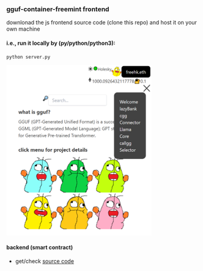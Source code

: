 ### gguf-container-freemint frontend
downlonad the js frontend source code (clone this repo) and host it on your own machine
#### i.e., run it locally by (py/python/python3):
```
python server.py
```
[<img src="https://raw.githubusercontent.com/calcuis/simple-bank-contract/master/demo1.png" width="380" height="445">](https://raw.githubusercontent.com/calcuis/simple-bank-contract/master/demo1.png)
#### backend (smart contract)
- get/check [source code](https://github.com/calcuis/container-freemint/)
